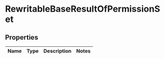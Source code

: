 
# RewritableBaseResultOfPermissionSet

## Properties
Name | Type | Description | Notes
------------ | ------------- | ------------- | -------------



